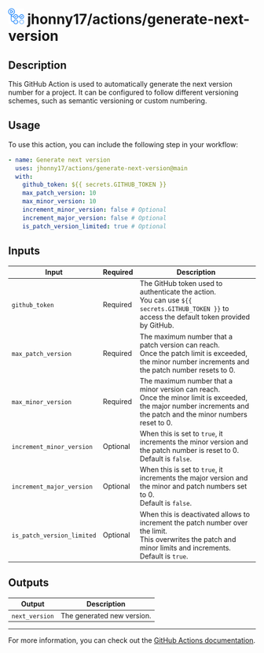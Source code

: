 # <img src="../assets/images/github-actions-logo.png" alt="github actions logo" style="height: 32px"  /> jhonny17/actions/generate-next-version

## Description

This GitHub Action is used to automatically generate the next version number for a project. It can be configured to follow different versioning schemes, such as semantic versioning or custom numbering.

## Usage

To use this action, you can include the following step in your workflow:

```yaml
- name: Generate next version
  uses: jhonny17/actions/generate-next-version@main
  with:
    github_token: ${{ secrets.GITHUB_TOKEN }}
    max_patch_version: 10
    max_minor_version: 10
    increment_minor_version: false # Optional
    increment_major_version: false # Optional
    is_patch_version_limited: true # Optional
```

## Inputs

| Input                      | Required | Description                                                                                                                                                           |
| -------------------------- | -------- | --------------------------------------------------------------------------------------------------------------------------------------------------------------------- |
| `github_token`             | Required | The GitHub token used to authenticate the action.<br />You can use `${{ secrets.GITHUB_TOKEN }}` to access the default token provided by GitHub.                      |
| `max_patch_version`        | Required | The maximum number that a patch version can reach.<br />Once the patch limit is exceeded, the minor number increments and the patch number resets to 0.               |
| `max_minor_version`        | Required | The maximum number that a minor version can reach.<br />Once the minor limit is exceeded, the major number increments and the patch and the minor numbers reset to 0. |
| `increment_minor_version`  | Optional | When this is set to `true`, it increments the minor version and the patch number is reset to 0.<br />Default is `false`.                                              |
| `increment_major_version`  | Optional | When this is set to `true`, it increments the major version and the minor and patch numbers set to 0.<br />Default is `false`.                                        |
| `is_patch_version_limited` | Optional | When this is deactivated allows to increment the patch number over the limit.<br />This overwrites the patch and minor limits and increments.<br />Default is `true`. |

## Outputs

| Output         | Description                |
| -------------- | -------------------------- |
| `next_version` | The generated new version. |

---

For more information, you can check out the [GitHub Actions documentation](https://docs.github.com/en/actions).
